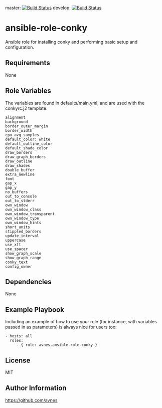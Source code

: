 master:
[![Build Status](https://travis-ci.org/avnes/ansible-role-conky.png?branch=master)](https://travis-ci.org/avnes/ansible-role-conky)
develop:
[![Build Status](https://travis-ci.org/avnes/ansible-role-conky.png?branch=develop)](https://travis-ci.org/avnes/ansible-role-conky)

ansible-role-conky
=========

Ansible role for installing conky and performing basic setup and configuration.

Requirements
------------

None

Role Variables
--------------
The variables are found in defaults/main.yml, and are used with the conkyrc.j2 template.

    alignment
    background
    border_outer_margin
    border_width
    cpu_avg_samples
    default_color: white
    default_outline_color
    default_shade_color
    draw_borders
    draw_graph_borders
    draw_outline
    draw_shades
    double_buffer
    extra_newline
    font
    gap_x
    gap_y
    no_buffers
    out_to_console
    out_to_stderr
    own_window
    own_window_class
    own_window_transparent
    own_window_type
    own_window_hints
    short_units
    stippled_borders
    update_interval
    uppercase
    use_xft
    use_spacer
    show_graph_scale
    show_graph_range
    conky_text
    config_owner

Dependencies
------------

None

Example Playbook
----------------

Including an example of how to use your role (for instance, with variables passed in as parameters) is always nice for users too:

    - hosts: all
      roles:
         - { role: avnes.ansible-role-conky }

License
-------

MIT

Author Information
------------------

https://github.com/avnes
